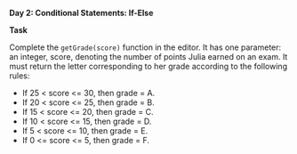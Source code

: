 **Day 2: Conditional Statements: If-Else** <br>

**Task**

Complete the `getGrade(score)` function in the editor. It has one parameter: an integer, score, denoting the number of points Julia earned on an exam. It must return the letter corresponding to her grade according to the following rules:

- If 25 < score <= 30, then grade = A.
- If 20 < score <= 25, then grade = B.
- If 15 < score <= 20, then grade = C.
- If 10 < score <= 15, then grade = D.
- If 5 < score <= 10, then grade = E.
- If 0 <= score <= 5, then grade = F.
